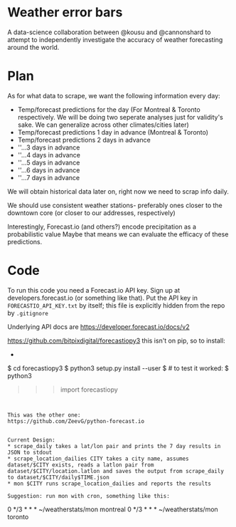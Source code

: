 Weather error bars
==================

A data-science collaboration between @kousu and @cannonshard to attempt to independently investigate the accuracy of weather forecasting around the world.

Plan
====

As for what data to scrape, we want the following information every day:

* Temp/forecast predictions for the day (For Montreal & Toronto respectively. We will be doing two seperate analyses just for validity's sake. We can generalize across other climates/cities later)
* Temp/forecast predictions 1 day in advance (Montreal & Toronto)
* Temp/forecast predictions 2 days in advance
* ''...3 days in advance
* ''...4 days in advance
* ''...5 days in advance
* ''...6 days in advance
* ''...7 days in advance

We will obtain historical data later on, right now we need to scrap info daily.

We should use consistent weather stations- preferably ones closer to the downtown core (or closer to our addresses, respectively)

Interestingly, Forecast.io (and others?) encode precipitation as a probabilistic value
Maybe that means we can evaluate the efficacy of these predictions.

Code
====

To run this code you need a Forecast.io API key. Sign up at developers.forecast.io (or something like that).
Put the API key in `FORECASTIO_API_KEY.txt` by itself; this file is explicitly hidden from the repo by `.gitignore`

Underlying API docs are https://developer.forecast.io/docs/v2


https://github.com/bitpixdigital/forecastiopy3
this isn't on pip, so to install:
* ```$ git clone --depth 1 https://github.com/bitpixdigital/forecastiopy3.git
$ cd forecastiopy3
$ python3 setup.py install --user
$ # to test it worked:
$ python3
>>> import forecastiopy
```


This was the other one:
https://github.com/ZeevG/python-forecast.io


Current Design:
* scrape_daily takes a lat/lon pair and prints the 7 day results in JSON to stdout
* scrape_location_dailies CITY takes a city name, assumes dataset/$CITY exists, reads a latlon pair from dataset/$CITY/location.latlon and saves the output from scrape_daily to dataset/$CITY/daily$TIME.json
* mon $CITY runs scrape_location_dailies and reports the results

Suggestion: run mon with cron, something like this:

```
0 */3 * * * ~/weatherstats/mon montreal
0 */3 * * * ~/weatherstats/mon toronto
```
